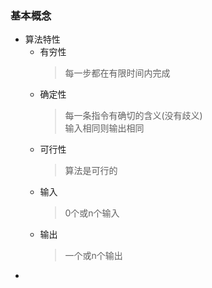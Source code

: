 ### 基本概念
  + 算法特性
    + 有穷性
      > 每一步都在有限时间内完成
    + 确定性
      > 每一条指令有确切的含义(没有歧义)<br>
        输入相同则输出相同
    + 可行性
      > 算法是可行的<br>
    + 输入
      > 0个或n个输入
    + 输出
      > 一个或n个输出
  + 
